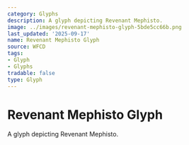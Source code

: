 ```yaml
---
category: Glyphs
description: A glyph depicting Revenant Mephisto.
image: ../images/revenant-mephisto-glyph-5bde5cc66b.png
last_updated: '2025-09-17'
name: Revenant Mephisto Glyph
source: WFCD
tags:
- Glyph
- Glyphs
tradable: false
type: Glyph
---
```


# Revenant Mephisto Glyph

A glyph depicting Revenant Mephisto.

